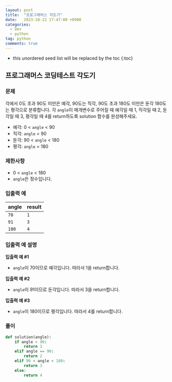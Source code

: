 ```yaml
---
layout: post
title:  "프로그래머스 각도기"
date:   2023-10-22 17:47:00 +0900
categories: 
  - Dev
  - python
tag: python
comments: true
---
```


* this unordered seed list will be replaced by the toc
{:toc}

## 프로그래머스 코딩테스트 각도기

### 문제

각에서 0도 초과 90도 미만은 예각, 90도는 직각, 90도 초과 180도 미만은 둔각 180도는 평각으로 분류합니다. 각 `angle`이 매개변수로 주어질 때 예각일 때 1, 직각일 때 2, 둔각일 때 3, 평각일 때 4를 return하도록 solution 함수를 완성해주세요.

- 예각: 0 < `angle` < 90
- 직각: `angle` = 90
- 둔각: 90 < `angle` < 180
- 평각: `angle` = 180

### 제한사항

- 0 < `angle` < 180
- `angle`은 정수입니다.

### 입출력 예

| angle | result |
| --- | --- |
| `70` | `1` |
| `91` | `3` |
| `180` | `4` |

### 입출력 예 설명

**입출력 예 #1**

- `angle`이 70이므로 예각입니다. 따라서 1을 return합니다.

**입출력 예 #2**

- `angle`이 91이므로 둔각입니다. 따라서 3을 return합니다.

**입출력 예 #3**

- `angle`이 180이므로 평각입니다. 따라서 4를 return합니다.

### 풀이

```py
def solution(angle):
    if angle < 90:
        return 1
    elif angle == 90:
        return 2
    elif 90 < angle < 180:
        return 3
    else:
        return 4
```